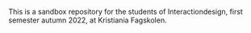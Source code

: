 This is a sandbox repository for the students of Interactiondesign, first semester autumn 2022, at Kristiania Fagskolen.
